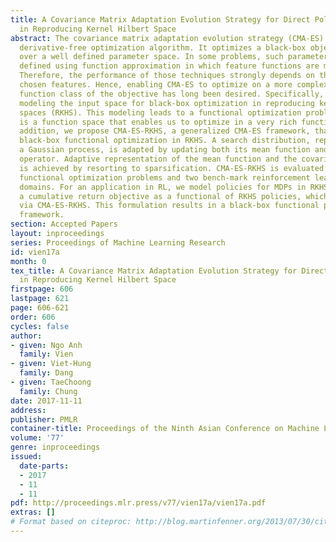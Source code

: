 ```yaml
---
title: A Covariance Matrix Adaptation Evolution Strategy for Direct Policy Search
  in Reproducing Kernel Hilbert Space
abstract: The covariance matrix adaptation evolution strategy (CMA-ES) is an efficient
  derivative-free optimization algorithm. It optimizes a black-box objective function
  over a well defined parameter space. In some problems, such parameter spaces are
  defined using function approximation in which feature functions are manually defined.
  Therefore, the performance of those techniques strongly depends on the quality of
  chosen features. Hence, enabling CMA-ES to optimize on a more complex and general
  function class of the objective has long been desired. Specifically, we consider
  modeling the input space for black-box optimization in reproducing kernel Hilbert
  spaces (RKHS). This modeling leads to a functional optimization problem whose domain
  is a function space that enables us to optimize in a very rich function class. In
  addition, we propose CMA-ES-RKHS, a generalized CMA-ES framework, that performs
  black-box functional optimization in RKHS. A search distribution, represented as
  a Gaussian process, is adapted by updating both its mean function and covariance
  operator. Adaptive representation of the mean function and the covariance operator
  is achieved by resorting to sparsification. CMA-ES-RKHS is evaluated on two simple
  functional optimization problems and two bench-mark reinforcement learning (RL)
  domains. For an application in RL, we model policies for MDPs in RKHS and transform
  a cumulative return objective as a functional of RKHS policies, which can be optimized
  via CMA-ES-RKHS. This formulation results in a black-box functional policy search
  framework.
section: Accepted Papers
layout: inproceedings
series: Proceedings of Machine Learning Research
id: vien17a
month: 0
tex_title: A Covariance Matrix Adaptation Evolution Strategy for Direct Policy Search
  in Reproducing Kernel Hilbert Space
firstpage: 606
lastpage: 621
page: 606-621
order: 606
cycles: false
author:
- given: Ngo Anh
  family: Vien
- given: Viet-Hung
  family: Dang
- given: TaeChoong
  family: Chung
date: 2017-11-11
address: 
publisher: PMLR
container-title: Proceedings of the Ninth Asian Conference on Machine Learning
volume: '77'
genre: inproceedings
issued:
  date-parts:
  - 2017
  - 11
  - 11
pdf: http://proceedings.mlr.press/v77/vien17a/vien17a.pdf
extras: []
# Format based on citeproc: http://blog.martinfenner.org/2013/07/30/citeproc-yaml-for-bibliographies/
---
```

